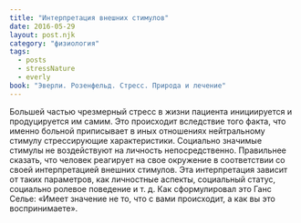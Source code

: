 ```yaml
---
title: "Интерпретация внешних стимулов"
date: 2016-05-29
layout: post.njk
category: "физиология"
tags:
  - posts
  - stressNature
  - everly
book: "Эверли. Розенфельд. Стресс. Природа и лечение"
---
```


Большей частью чрезмерный стресс в жизни пациента инициируется и продуцируется им самим. Это происходит вследствие того факта, что именно больной приписывает в иных отношениях нейтральному стимулу стрессирующие характеристики. Социально значимые стимулы не воздействуют на личность непосредственно. Правильнее сказать, что человек реагирует на свое окружение в соответствии со своей интерпретацией внешних стимулов. Эта интерпретация зависит от таких параметров, как личностные аспекты, социальный статус, социально ролевое поведение и т. д. Как сформулировал это Ганс Селье: «Имеет значение не то, что с вами происходит, а как вы это воспринимаете».
